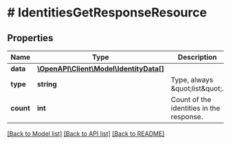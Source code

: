 # # IdentitiesGetResponseResource

## Properties

Name | Type | Description | Notes
------------ | ------------- | ------------- | -------------
**data** | [**\OpenAPI\Client\Model\IdentityData[]**](IdentityData.md) |  |
**type** | **string** | Type, always \&quot;list\&quot;. |
**count** | **int** | Count of the identities in the response. |

[[Back to Model list]](../../README.md#models) [[Back to API list]](../../README.md#endpoints) [[Back to README]](../../README.md)
